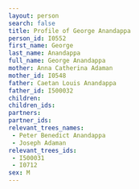 ```yaml
---
layout: person
search: false
title: Profile of George Anandappa
person_id: I0552
first_name: George
last_name: Anandappa
full_name: George Anandappa
mother: Anna Catherina Adaman
mother_id: I0548
father: Caetan Louis Anandappa
father_id: I500032
children:
children_ids:
partners:
partner_ids:
relevant_trees_names:
 - Peter Benedict Anandappa
 - Joseph Adaman
relevant_trees_ids:
 - I500031
 - I0712
sex: M
---
```


